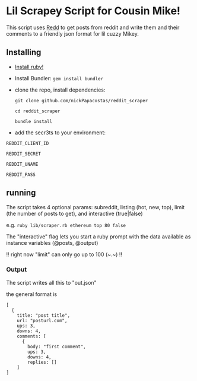 # Lil Scrapey Script for Cousin Mike!

This script uses [Redd](https://github.com/avinashbot/redd) to get posts from reddit and write them and their comments to a friendly json format for lil cuzzy Mikey. 

## Installing

- [Install ruby!](https://www.ruby-lang.org/en/documentation/installation/)
- Install Bundler: `gem install bundler`
- clone the repo, install dependencies:
  

  `git clone github.com/nickPapacostas/reddit_scraper` 
  

  `cd reddit_scraper` 
  

  `bundle install`

- add the secr3ts to your environment: 

`REDDIT_CLIENT_ID`

`REDDIT_SECRET`

`REDDIT_UNAME`

`REDDIT_PASS`

## running

The script takes 4 optional params: subreddit, listing (hot, new, top), limit (the number of posts to get), and interactive (true|false)

e.g. `ruby lib/scraper.rb ethereum top 80 false`

The "interactive" flag lets you start a ruby prompt with the data available as instance variables (@posts, @output)

!! right now "limit" can only go up to 100 (~.~) !!

### Output

The script writes all this to "out.json"

the general format is 

```
[
  { 
    title: "post title",
    url: "posturl.com",
    ups: 3, 
    downs: 4,
    comments: [
      {
        body: "first comment",
        ups: 3,
        downs: 4, 
        replies: []
    ]
]
```
